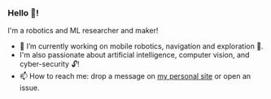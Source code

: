 ### Hello 👋!

I'm a robotics and ML researcher and maker!

- 🔭 I’m currently working on mobile robotics, navigation and exploration :robot:.
- I'm also passionate about artificial intelligence, computer vision, and cyber-security :unlock:!
- 📫 How to reach me: drop a message on [my personal site](https://h3ct0r.github.io/ "h3ct0r's Homepage") or open an issue.

<!--
**h3ct0r/h3ct0r** is a ✨ _special_ ✨ repository because its `README.md` (this file) appears on your GitHub profile.

Here are some ideas to get you started:

- 🔭 I’m currently working on ...
- 🌱 I’m currently learning ...
- 👯 I’m looking to collaborate on ...
- 🤔 I’m looking for help with ...
- 💬 Ask me about ...
- 📫 How to reach me: ...
- 😄 Pronouns: ...
- ⚡ Fun fact: ...
-->
